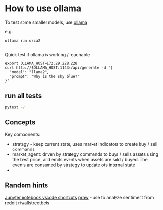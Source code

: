 # How to use ollama

To test some smaller models, use [ollama](https://ollama.ai/library)

e.g. 
```
ollama run orca2
```

##
Quick test if ollama is working / reachable
```
export OLLAMA_HOST=172.29.228.228
curl http://$OLLAMA_HOST:11434/api/generate -d '{
  "model": "llama2",
  "prompt": "Why is the sky blue?"
}'
```

## run all tests
```bash
pytest -v
```

## Concepts

Key components:
- strategy - keep current state, uses market indicators to create buy / sell commands
- market_agent: driven by strategy commands to buys / sells assets using the best price, and emits events when assets are sold / buyed. The events are consumed by strategy to update ots internal state
- 

## Random hints
[Jupyter notebook vscode shortcuts](https://github.com/microsoft/vscode-jupyter/issues/4376)
[praw](https://pypi.org/project/praw/) - use to analyze sentiment from reddit r/wallstreetbets
